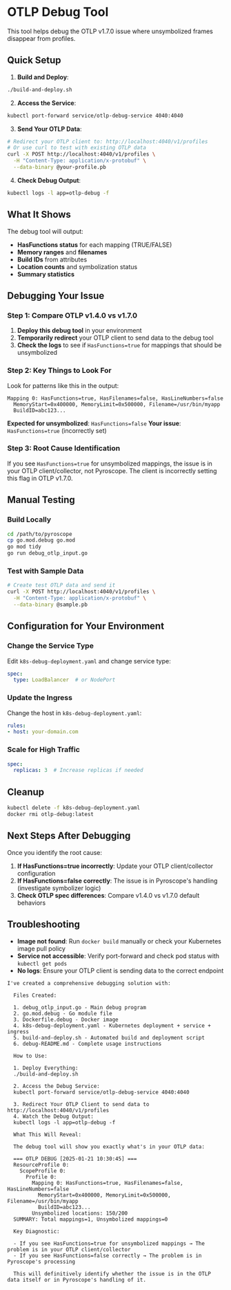 # OTLP Debug Tool

This tool helps debug the OTLP v1.7.0 issue where unsymbolized frames disappear from profiles.

## Quick Setup

1. **Build and Deploy**:
```bash
./build-and-deploy.sh
```

2. **Access the Service**:
```bash
kubectl port-forward service/otlp-debug-service 4040:4040
```

3. **Send Your OTLP Data**:
```bash
# Redirect your OTLP client to: http://localhost:4040/v1/profiles
# Or use curl to test with existing OTLP data
curl -X POST http://localhost:4040/v1/profiles \
  -H "Content-Type: application/x-protobuf" \
  --data-binary @your-profile.pb
```

4. **Check Debug Output**:
```bash
kubectl logs -l app=otlp-debug -f
```

## What It Shows

The debug tool will output:
- **HasFunctions status** for each mapping (TRUE/FALSE)
- **Memory ranges** and **filenames** 
- **Build IDs** from attributes
- **Location counts** and symbolization status
- **Summary statistics**

## Debugging Your Issue

### Step 1: Compare OTLP v1.4.0 vs v1.7.0

1. **Deploy this debug tool** in your environment
2. **Temporarily redirect** your OTLP client to send data to the debug tool
3. **Check the logs** to see if `HasFunctions=true` for mappings that should be unsymbolized

### Step 2: Key Things to Look For

Look for patterns like this in the output:
```
Mapping 0: HasFunctions=true, HasFilenames=false, HasLineNumbers=false
  MemoryStart=0x400000, MemoryLimit=0x500000, Filename=/usr/bin/myapp
  BuildID=abc123...
```

**Expected for unsymbolized**: `HasFunctions=false`
**Your issue**: `HasFunctions=true` (incorrectly set)

### Step 3: Root Cause Identification

If you see `HasFunctions=true` for unsymbolized mappings, the issue is in your OTLP client/collector, not Pyroscope. The client is incorrectly setting this flag in OTLP v1.7.0.

## Manual Testing

### Build Locally
```bash
cd /path/to/pyroscope
cp go.mod.debug go.mod
go mod tidy
go run debug_otlp_input.go
```

### Test with Sample Data
```bash
# Create test OTLP data and send it
curl -X POST http://localhost:4040/v1/profiles \
  -H "Content-Type: application/x-protobuf" \
  --data-binary @sample.pb
```

## Configuration for Your Environment

### Change the Service Type
Edit `k8s-debug-deployment.yaml` and change service type:
```yaml
spec:
  type: LoadBalancer  # or NodePort
```

### Update the Ingress
Change the host in `k8s-debug-deployment.yaml`:
```yaml
rules:
- host: your-domain.com
```

### Scale for High Traffic
```yaml
spec:
  replicas: 3  # Increase replicas if needed
```

## Cleanup

```bash
kubectl delete -f k8s-debug-deployment.yaml
docker rmi otlp-debug:latest
```

## Next Steps After Debugging

Once you identify the root cause:

1. **If HasFunctions=true incorrectly**: Update your OTLP client/collector configuration
2. **If HasFunctions=false correctly**: The issue is in Pyroscope's handling (investigate symbolizer logic)
3. **Check OTLP spec differences**: Compare v1.4.0 vs v1.7.0 default behaviors

## Troubleshooting

- **Image not found**: Run `docker build` manually or check your Kubernetes image pull policy
- **Service not accessible**: Verify port-forward and check pod status with `kubectl get pods`
- **No logs**: Ensure your OTLP client is sending data to the correct endpoint

```
I've created a comprehensive debugging solution with:

  Files Created:

  1. debug_otlp_input.go - Main debug program
  2. go.mod.debug - Go module file
  3. Dockerfile.debug - Docker image
  4. k8s-debug-deployment.yaml - Kubernetes deployment + service + ingress
  5. build-and-deploy.sh - Automated build and deployment script
  6. debug-README.md - Complete usage instructions

  How to Use:

  1. Deploy Everything:
  ./build-and-deploy.sh

  2. Access the Debug Service:
  kubectl port-forward service/otlp-debug-service 4040:4040

  3. Redirect Your OTLP Client to send data to http://localhost:4040/v1/profiles
  4. Watch the Debug Output:
  kubectl logs -l app=otlp-debug -f

  What This Will Reveal:

  The debug tool will show you exactly what's in your OTLP data:

  === OTLP DEBUG [2025-01-21 10:30:45] ===
  ResourceProfile 0:
    ScopeProfile 0:
      Profile 0:
        Mapping 0: HasFunctions=true, HasFilenames=false, HasLineNumbers=false
          MemoryStart=0x400000, MemoryLimit=0x500000, Filename=/usr/bin/myapp
          BuildID=abc123...
        Unsymbolized locations: 150/200
  SUMMARY: Total mappings=1, Unsymbolized mappings=0

  Key Diagnostic:

  - If you see HasFunctions=true for unsymbolized mappings → The problem is in your OTLP client/collector
  - If you see HasFunctions=false correctly → The problem is in Pyroscope's processing

  This will definitively identify whether the issue is in the OTLP data itself or in Pyroscope's handling of it.
```
